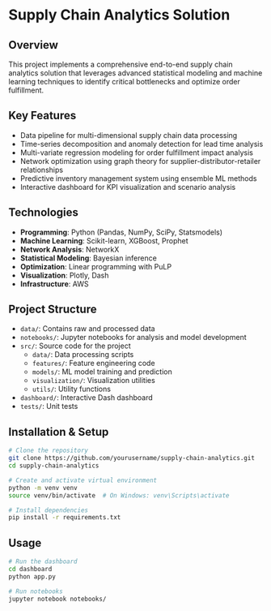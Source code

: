 # Supply Chain Analytics Solution

## Overview
This project implements a comprehensive end-to-end supply chain analytics solution that leverages advanced statistical modeling and machine learning techniques to identify critical bottlenecks and optimize order fulfillment.

## Key Features
- Data pipeline for multi-dimensional supply chain data processing
- Time-series decomposition and anomaly detection for lead time analysis
- Multi-variate regression modeling for order fulfillment impact analysis
- Network optimization using graph theory for supplier-distributor-retailer relationships
- Predictive inventory management system using ensemble ML methods
- Interactive dashboard for KPI visualization and scenario analysis

## Technologies
- **Programming**: Python (Pandas, NumPy, SciPy, Statsmodels)
- **Machine Learning**: Scikit-learn, XGBoost, Prophet
- **Network Analysis**: NetworkX
- **Statistical Modeling**: Bayesian inference
- **Optimization**: Linear programming with PuLP
- **Visualization**: Plotly, Dash
- **Infrastructure**: AWS

## Project Structure
- `data/`: Contains raw and processed data
- `notebooks/`: Jupyter notebooks for analysis and model development
- `src/`: Source code for the project
  - `data/`: Data processing scripts
  - `features/`: Feature engineering code
  - `models/`: ML model training and prediction
  - `visualization/`: Visualization utilities
  - `utils/`: Utility functions
- `dashboard/`: Interactive Dash dashboard
- `tests/`: Unit tests

## Installation & Setup
```bash
# Clone the repository
git clone https://github.com/yourusername/supply-chain-analytics.git
cd supply-chain-analytics

# Create and activate virtual environment
python -m venv venv
source venv/bin/activate  # On Windows: venv\Scripts\activate

# Install dependencies
pip install -r requirements.txt
```

## Usage
```bash
# Run the dashboard
cd dashboard
python app.py

# Run notebooks
jupyter notebook notebooks/
``` 